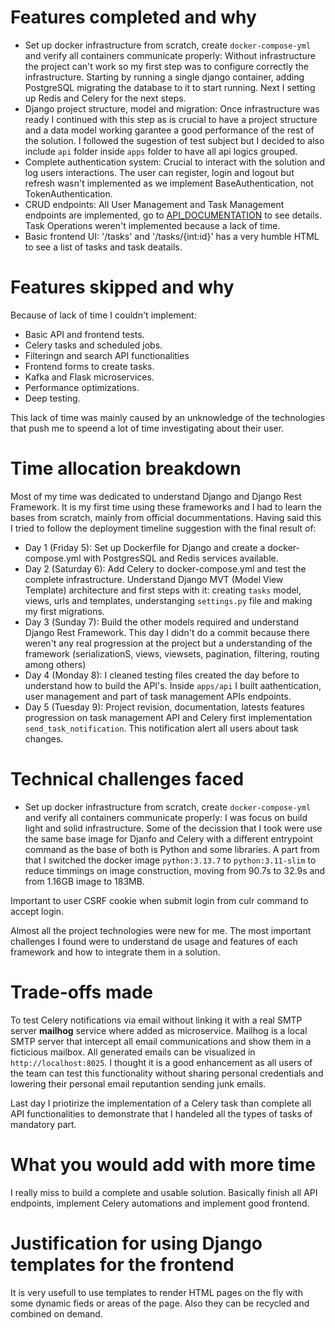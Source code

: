 # Features completed and why
- Set up docker infrastructure from scratch, create `docker-compose-yml` and verify all containers communicate properly:
Without infrastructure the project can't work so my first step was to configure correctly the infrastructure. Starting by running
a single django container, adding PostgreSQL migrating the database to it to start running. Next I setting up Redis and Celery for the next steps.
- Django project structure, model and migration: Once infrastructure was ready I continued with this step as is crucial to have a project structure and a data model working garantee a good performance of the rest of the solution. I followed the sugestion of test subject but I decided to also include `api` folder inside `apps` folder  to have
all api logics grouped.
- Complete authentication system: Crucial to interact with the solution and log users interactions. The user can register, login and logout but refresh wasn't implemented as we implement BaseAuthentication, not TokenAuthentication.
- CRUD endpoints: All User Management and Task Management endpoints are implemented, go to [API_DOCUMENTATION](./API_DOCUMENTATION.md) to see details. Task Operations weren't implemented because a lack of time.
- Basic frontend UI: '/tasks' and '/tasks/{int:id}' has a very humble HTML to see a list of tasks and task deatails.

# Features skipped and why
Because of lack of time I couldn't implement:
- Basic API and frontend tests.
- Celery tasks and scheduled jobs.
- Filteringn and search API functionalities
- Frontend forms to create tasks.
- Kafka and Flask microservices.
- Performance optimizations.
- Deep testing.

This lack of time was mainly caused by an unknowledge of the technologies that push me to speend a lot of time investigating about their user.


# Time allocation breakdown
Most of my time was dedicated to understand Django and Django Rest Framework. It is my first time using these frameworks and I had to learn the bases from scratch, mainly from 
official docummentations. Having said this I tried to follow the deployment timeline suggestion with the final result of:
- Day 1 (Friday 5): Set up Dockerfile for Django and create a docker-compose.yml with PostgresSQL and Redis services available.
- Day 2 (Saturday 6): Add Celery to docker-compose.yml and test the complete infrastructure. Understand Django MVT (Model View Template) architecture and first steps with it:
creating `tasks` model, views, urls and templates, understanging `settings.py` file and making my first migrations.
- Day 3 (Sunday 7): Build the other models required and understand Django Rest Framework. This day I didn't do a commit because there weren't any real progression at the project but a understanding of the framework (serializationS, views, viewsets, pagination, filtering, routing among others)
- Day 4 (Monday 8): I cleaned testing files created the day before to understand how to build the API's. Inside `apps/api` I built aathentication, user management and part of task management APIs endpoints.
- Day 5 (Tuesday 9): Project revision, documentation, latests features progression on task management API and Celery first implementation `send_task_notification`. This notification alert all users about task changes.

# Technical challenges faced
- Set up docker infrastructure from scratch, create `docker-compose-yml` and verify all containers communicate properly: I was focus on build light and solid infrastructure.
Some of the decission that I took were use the same base image for Djanfo and Celery with a different entrypoint command as the base of both is Python and some libraries. A part from that I switched the docker image `python:3.13.7` to `python:3.11-slim` to reduce timmings on image construction, moving from 90.7s to 32.9s and from 1.16GB image to 183MB.


Important to user CSRF cookie when submit  login from culr command to accept login.


Almost all the project technologies were new for me. The most important challenges I found were to understand de usage and features of each framework and how to integrate them in a solution.

# Trade-offs made
To test Celery notifications via email without linking it with a real SMTP server **mailhog** service where added as microservice. Mailhog is a local SMTP server that intercept all email communications and show them in a ficticious mailbox. All generated emails can be visualized in `http://localhost:8025`.
I thought it is a good enhancement as all users of the team can test this functionality without sharing personal credentials and lowering their personal email reputantion sending junk emails.

Last day I priotirize the implementation of a Celery task than complete all API functionalities to demonstrate that I handeled all the types of tasks of mandatory part.

# What you would add with more time
I really miss to build a complete and usable solution. Basically finish all API endpoints, implement Celery automations and implement good frontend.

# Justification for using Django templates for the frontend
It is very usefull to use templates to render HTML pages on the fly with some dynamic fieds or areas of the page. Also they can be recycled and combined on demand.